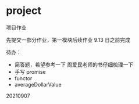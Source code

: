 # project

项目作业

先提交一部分作业，第一模块后续作业 9.13 日之前完成

待办：

-   简答题，希望参考一下 周爱民老师的书仔细梳理一下
-   手写 promise
-   functor
-   averageDollarValue

20210907
